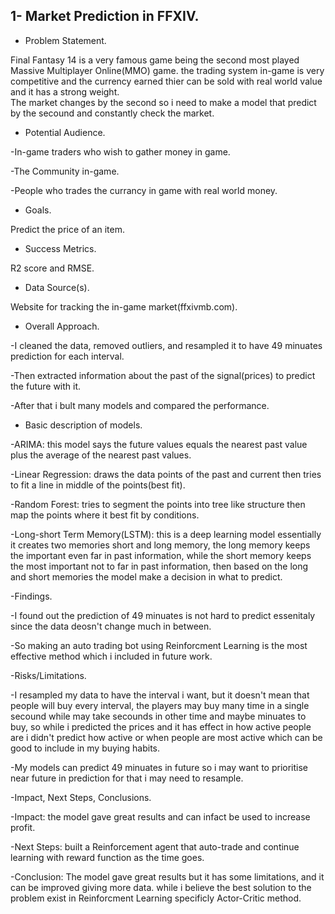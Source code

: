 ## 1- Market Prediction in FFXIV.

   - Problem Statement.
   
Final Fantasy 14 is a very famous game being the second most played Massive Multiplayer Online(MMO) game. the trading system in-game is very competitive and the currency earned thier can be sold with real world value and it has a strong weight.<br/>
The market changes by the second so i need to make a model that predict by the secound and constantly check the market.


   - Potential Audience.
   
-In-game traders who wish to gather money in game.

-The Community in-game.

-People who trades the currancy in game with real world money.


   - Goals.
   
Predict the price of an item.


   - Success Metrics.
   
R2 score and RMSE.


   - Data Source(s).
   
Website for tracking the in-game market(ffxivmb.com).


   - Overall Approach.
   
-I cleaned the data, removed outliers, and resampled it to have 49 minuates prediction for each interval.

-Then extracted information about the past of the signal(prices) to predict the future with it.

-After that i bult many models and compared the performance.


   - Basic description of models.
   
-ARIMA: this model says the future values equals the nearest past value plus the average of the nearest past values.

-Linear Regression: draws the data points of the past and current then tries to fit a line in middle of the points(best fit).

-Random Forest: tries to segment the points into tree like structure then map the points where it best fit by conditions.

-Long-short Term Memory(LSTM): this is a deep learning model essentially it creates two memories short and long memory, the long memory keeps the important even far in past information, while the short memory keeps the most important not to far in past information, then based on the long and short memories the model make a decision in what to predict.


   -Findings.

-I found out the prediction of 49 minuates is not hard to predict essenitaly since the data deosn't change much in between.

-So making an auto trading bot using Reinforcment Learning is the most effective method which i included in future work.


   -Risks/Limitations.
   
-I resampled my data to have the interval i want, but it doesn't mean that people will buy every interval, the players may buy many time in a single secound while may take secounds in other time and maybe minuates to buy, so while i predicted the prices and it has effect in how active people are i didn't predict how active or when people are most active which can be good to include in my buying habits.
   
-My models can predict 49 minuates in future so i may want to prioritise near future in prediction for that i may need to resample.


   -Impact, Next Steps, Conclusions.
   
-Impact: the model gave great results and can infact be used to increase profit.

-Next Steps: built a Reinforcement agent that auto-trade and continue learning with reward function as the time goes.

-Conclusion: The model gave great results but it has some limitations, and it can be improved giving more data. while i believe the best solution to the problem exist in Reinforcment Learning specificly Actor-Critic method.